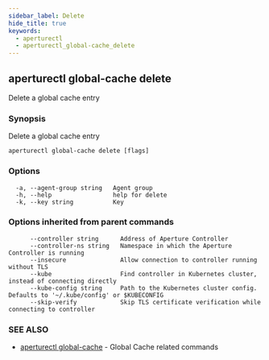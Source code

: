 ```yaml
---
sidebar_label: Delete
hide_title: true
keywords:
  - aperturectl
  - aperturectl_global-cache_delete
---
```


<!-- markdownlint-disable -->

## aperturectl global-cache delete

Delete a global cache entry

### Synopsis

Delete a global cache entry

```
aperturectl global-cache delete [flags]
```

### Options

```
  -a, --agent-group string   Agent group
  -h, --help                 help for delete
  -k, --key string           Key
```

### Options inherited from parent commands

```
      --controller string      Address of Aperture Controller
      --controller-ns string   Namespace in which the Aperture Controller is running
      --insecure               Allow connection to controller running without TLS
      --kube                   Find controller in Kubernetes cluster, instead of connecting directly
      --kube-config string     Path to the Kubernetes cluster config. Defaults to '~/.kube/config' or $KUBECONFIG
      --skip-verify            Skip TLS certificate verification while connecting to controller
```

### SEE ALSO

- [aperturectl global-cache](/reference/aperture-cli/aperturectl/global-cache/global-cache.md) - Global Cache related commands
